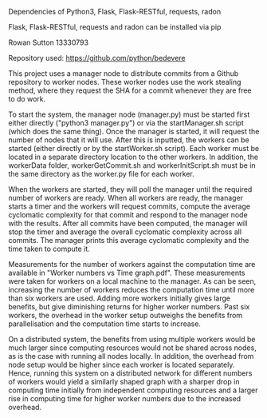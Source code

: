 Dependencies of Python3, Flask, Flask-RESTful, requests, radon

Flask, Flask-RESTful, requests and radon can be installed via pip

Rowan Sutton
13330793

Repository used: https://github.com/python/bedevere

This project uses a manager node to distribute commits from a Github repository to worker nodes. These worker nodes use the work stealing method, where they request the SHA for a commit whenever they are free to do work.

To start the system, the manager node (manager.py) must be started first either directly ("python3 manager.py") or via the startManager.sh script (which does the same thing). Once the manager is started, it will request the number of nodes that it will use. After this is inputted, the workers can be started (either directly or by the startWorker.sh script). Each worker must be located in a separate directory location to the other workers. In addition, the workerData folder, workerGetCommit.sh and workerInitScript.sh must be in the same directory as the worker.py file for each worker.

When the workers are started, they will poll the manager until the required number of workers are ready. When all workers are ready, the manager starts a timer and the workers will request commits, compute the average cyclomatic complexity for that commit and respond to the manager node with the results. After all commits have been computed, the manager will stop the timer and average the overall cyclomatic complexity across all commits. The manager prints this average cyclomatic complexity and the time taken to compute it.

Measurements for the number of workers against the computation time are available in "Worker numbers vs Time graph.pdf". These measurements were taken for workers on a local machine to the manager. As can be seen, increasing the number of workers reduces the computation time until more than six workers are used. Adding more workers initially gives large benefits, but give diminishing returns for higher worker numbers. Past six workers, the overhead in the worker setup outweighs the benefits from parallelisation and the computation time starts to increase.

On a distributed system, the benefits from using multiple workers would be much larger since computing resources would not be shared across nodes, as is the case with running all nodes locally. In addition, the overhead from node setup would be higher since each worker is located separately. Hence, running this system on a distributed network for different numbers of workers would yield a similarly shaped graph with a sharper drop in computing time initially from independent computing resources and a larger rise in computing time for higher worker numbers due to the increased overhead.
